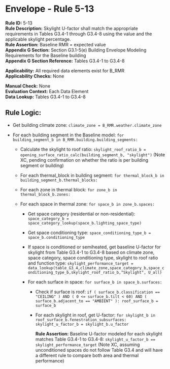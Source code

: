 
# Envelope - Rule 5-13  

**Rule ID:** 5-13  
**Rule Description:**  Skylight U-factor shall match the appropriate requirements in Tables G3.4-1 through G3.4-8 using the value and the applicable skylight percentage.  
**Rule Assertion:** Baseline RMR = expected value  
**Appendix G Section:** Section G3.1-5(e) Building Envelope Modeling Requirements for the Baseline building  
**Appendix G Section Reference:** Tables G3.4-1 to G3.4-8  

**Applicability:** All required data elements exist for B_RMR  
**Applicability Checks:**  None  

**Manual Check:** None  
**Evaluation Context:** Each Data Element  
**Data Lookup:** Tables G3.4-1 to G3.4-8  

## Rule Logic:  

- Get building climate zone: ```climate_zone = B_RMR.weather.climate_zone```  

- For each building segment in the Baseline model: ```for building_segment_b in B_RMR.building.building_segments:```  

  - Calculate the skylight to roof ratio: ```skylight_roof_ratio_b = opening_surface_ratio_calc(building_segment_b, "skylight")```  (Note XC, pending confirmation on whether the ratio is per building segment or building)

  - For each thermal_block in building segment: ```for thermal_block_b in building_segment_b.thermal_blocks:```  

  - For each zone in thermal block: ```for zone_b in thermal_block_b.zones:```  

  - For each space in thermal zone: ```for space_b in zone_b.spaces:```  

    - Get space category (residential or non-residential): ```space_category_b = space_category_lookup(space_b.lighting_space_type)```  

    - Get space conditioning type: ```space_conditioning_type_b = space_b.conditioning_type```  

    - If space is conditioned or semiheated, get baseline U-factor for skylight from Table G3.4-1 to G3.4-8 based on climate zone, space category, space conditioning type, skylight to roof ratio and function type: ```skylight_performance_target = data_lookup(table_G3_4,climate_zone,space_category_b,space_conditioning_type_b,skylight_roof_ratio_b,"Skylight", U_all)```  

    - For each surface in space: ```for surface_b in space_b.surfaces:```

      - Check if surface is roof: ```if ( surface_b.classification == "CEILING" ) AND ( 0 <= surface_b.tilt < 60) AND ( surface_b.adjacent_to == "AMBIENT" ): roof_surface_b = surface_b```  

      - For each skylight in roof, get U-factor: ```for skylight_b in roof_surface_b.fenestration_subsurfaces: skylight_u_factor_b = skylight_b.u_factor```  

        **Rule Assertion:** Baseline U-factor modeled for each skylight matches Table G3.4-1 to G3.4-8: ```skylight_u_factor_b == skylight_performance_target```  (Note XC, assuming unconditioned spaces do not follow Table G3.4 and will have a different rule to compare both area and thermal performance)
